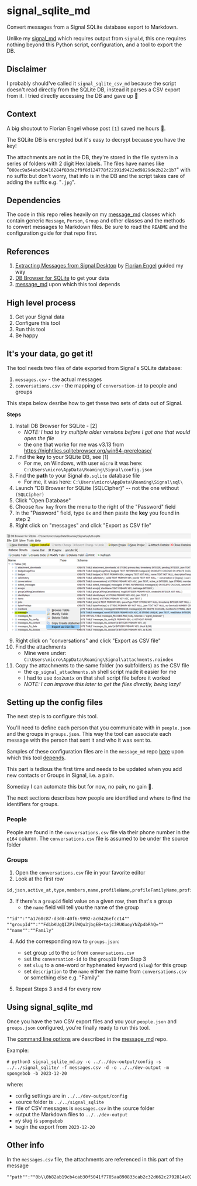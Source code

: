 # signal_sqlite_md

Convert messages from a Signal SQLite database export to Markdown.

Unlike my [signal_md](https://github.com/thephm/signal_md) which requires output from `signald`, this one requires nothing beyond this Python script, configuration, and a tool to export the DB.

## Disclaimer

I probably should've called it `signal_sqlite_csv_md` because the script doesn't read directly from the SQLite DB, instead it parses a CSV export from it. I tried directly accessing the DB and gave up 🤣

## Context

A big shoutout to Florian Engel whose post `[1]` saved me hours 🤗.

The SQLite DB is encrypted but it's easy to decrypt because you have the key! 

The attachments are not in the DB, they're stored in the file system in a series of folders with 2 digit Hex labels. The files have names like "`000ec9a54abe93416284f83da2f9f8d124778f22191d9422ed9829de2b22c1b7`" with no suffix but don't worry, that info is in the DB and the script takes care of adding the suffix e.g. "`.jpg`".

## Dependencies

The code in this repo relies heavily on my [message_md](https://github.com/thephm/message_md) classes which contain generic `Message`, `Person`, `Group` and other classes and the methods to convert messages to Markdown files. Be sure to read the `README` and the configuration guide for that repo first. 

## References

1. [Extracting Messages from Signal Desktop](https://www.tc3.dev/posts/2021-11-02-extract-messages-from-signal/) by [Florian Engel](https://www.linkedin.com/in/engelflorian) guided my way
2. [DB Browser for SQLite](https://sqlitebrowser.org/dl/) to get your data
3. [message_md](https://github.com/thephm/message_md) upon which this tool depends

## High level process

1. Get your Signal data
2. Configure this tool
3. Run this tool
4. Be happy

## It's your data, go get it!

The tool needs two files of date exported from Signal's SQLite database:

1. `messages.csv` - the actual messages
2. `conversations.csv`  - the mapping of `conversation-id` to people and groups

This steps below desribe how to get these two sets of data out of Signal.

**Steps**

1. Install DB Browser for SQLite - [2]
	- *NOTE: I had to try multiple older versions before I got one that would open the file*
    - the one that worke for me was v3.13 from https://nightlies.sqlitebrowser.org/win64-prerelease/
2. Find the **key** to your SQLite DB, see [1]
    - For me, on Windows, with user `micro` it was here: `C:\Users\micro\AppData\Roaming\Signal\config.json`
3. Find the **path** to your Signal `db.sqlite` database file
    - For me, it was here: `C:\Users\micro\AppData\Roaming\Signal\sql\`
4. Launch "DB Browser for SQLite (SQLCipher)" -- not the one without `(SQLCipher)`
5. Click "Open Database"
6. Choose `Raw key` from the menu to the right of the "Password" field
7. In the "Password" field, type `0x` and then paste the **key** you found in step 2
8. Right click on "messages" and click "Export as CSV file"

![](media/dbbrowser_export_messages.png)

9. Right click on "conversations" and click "Export as CSV file"
10. Find the attachments
    - Mine were under: `C:\Users\micro\AppData\Roaming\Signal\attachments.noindex`
11. Copy the attachments to the same folder (no subfolders) as the CSV file
    - the `cp_signal_attachments.sh` shell script made it easier for me
    - I had to use `dos2unix` on that shell script file before it worked
    - *NOTE: I can improve this later to get the files directly, being lazy!*

## Setting up the config files

The next step is to configure this tool. 

You'll need to define each person that you communicate with in `people.json` and the groups in `groups.json`. This way the tool can associate each message with the person that sent it and who it was sent to.

Samples of these configuration files are in the `message_md` repo [here](https://github.com/thephm/message_md/tree/main/config) upon which this tool [depends](#dependencies).

This part is tedious the first time and needs to be updated when you add new contacts or Groups in Signal, i.e. a pain.

Someday I can automate this but for now, no pain, no gain 🙂. 

The next sections describes how people are identified and where to find the identifiers for groups. 

### People

People are found in the `conversations.csv` file via their phone number in the `e164` column. The `conversations.csv` file is assumed to be under the source folder 

### Groups

1. Open the `conversations.csv` file in your favorite editor
2. Look at the first row

```
id,json,active_at,type,members,name,profileName,profileFamilyName,profileFullName,e164,serviceId,groupId,profileLastFetchedAt
```

3. If there's a `groupId` field value on a given row, then that's a group
    - the `name` field will tell you the name of the group

```
""id"":""a1760c87-d3d0-40f6-9992-ac0426efcc14""
""groupId"":""FdibKUgQIZPilWQu3jbgEB+tajc3RUKuoyYNZp4bRhQ=""
""name"":""Family"
```

4. Add the corresponding row to `groups.json`:
    - set group `id` to the `id` from `conversations.csv`
    - set the `conversation-id` to the `groupID` from  Step 3
    - set `slug` to a one-word or hyphenated keyword (`slug`) for this group 
    - set `description` to the `name` either the name from `conversations.csv` or something else e.g. "Family"
     
4. Repeat Steps 3 and 4 for every row

## Using signal_sqlite_md

Once you have the two CSV export files and you your `people.json` and `groups.json` configured, you're finally ready to run this tool.

The [command line options](https://github.com/thephm/message_md#command-line-options) are described in the [message_md](https://github.com/thephm/message_md) repo.

Example:

```
# python3 signal_sqlite_md.py -c ../../dev-output/config -s ../../signal_sqlite/ -f messages.csv -d -o ../../dev-output -m spongebob -b 2023-12-20
```

where: 

- `c`onfig settings are in `../../dev-output/config`
- `s`ource folder is `../../signal_sqlite`
- `f`ile of CSV messages is `messages.csv` in the `s`ource folder
- `o`utput the Markdown files to `../../dev-output`
- `m`y slug is `spongebob`
- `b`egin the export from `2023-12-20`

## Other info

In the `messages.csv` file, the attachments are referenced in this part of the message 

```
""path"":""0b\\0b82ab19cb4cab30f5041f7705aa890833cab2c32d662c2792814e0268c90e6c""
```
